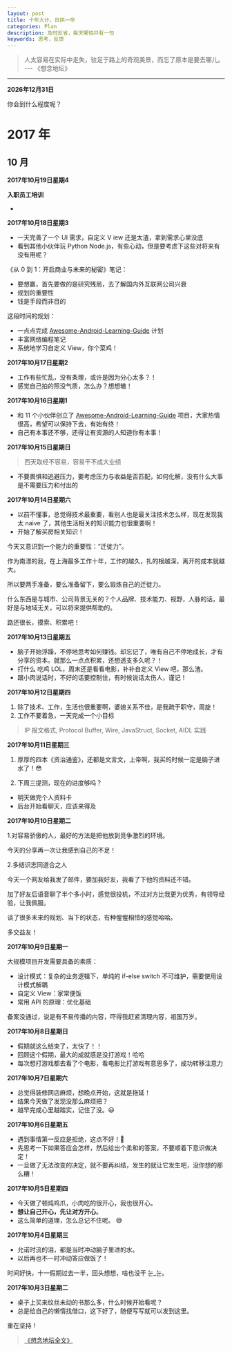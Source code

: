 ```yaml
---
layout: post
title: 十年大计，日拱一卒
categories: Plan
description: 及时反省，每天哪怕只有一句
keywords: 思考，反馈
---
```


> 人太容易在实际中走失，驻足于路上的奇观美景，而忘了原本是要去哪儿。
>   --- 《想念地坛》

-----

**2026年12月31日**

你会到什么程度呢？

# 2017 年

## 10 月

**2017年10月19日星期4**

**入职员工培训**



- 

**2017年10月18日星期3**

- 一天完善了一个 UI 需求，自定义 V	iew 还是太渣，拿到需求心里没底
- 看到其他小伙伴玩 Python Node.js，有些心动，但是要考虑下这些对将来有没有用呢？

《从 0 到 1：开启商业与未来的秘密》笔记：

- 要想赢，首先要做的是研究残局，去了解国内外互联网公司兴衰
- 规划的重要性
- 钱是手段而非目的

这段时间的规划：

- 一点点完成 [Awesome-Android-Learning-Guide](https://github.com/iwannabetop/Awesome-Android-Learning-Guide) 计划
- 丰富网络编程笔记
- 系统地学习自定义 View，你个菜鸡！

**2017年10月17日星期2**

- 工作有些忙乱，没有条理，或许是因为分心太多？！
- 感觉自己拍的照没气质，怎么办？想想辙！

**2017年10月16日星期1**

- 和 11 个小伙伴创立了 [Awesome-Android-Learning-Guide](https://github.com/iwannabetop/Awesome-Android-Learning-Guide) 项目，大家热情很高，希望可以保持下去，有始有终！
- 自己有本事还不够，还得让有资源的人知道你有本事！

**2017年10月15日星期日**

> 西天取经不容易，容易干不成大业绩 

- 不要畏惧和逃避压力，要考虑压力与收益是否匹配，如何化解，没有什么大事是不需要压力和付出的


**2017年10月14日星期六**

- 以前不懂事，总觉得技术最重要，看别人也是最关注技术怎么样，现在发现我太 naive 了，其他生活相关的知识能力也很重要啊！
- 开始了解买房相关知识！

今天又意识到一个能力的重要性：“迁徙力”。

作为南漂的我，在上海最多工作十年，工作的越久，扎的根越深，离开的成本就越大。


所以要两手准备，要么准备留下，要么锻炼自己的迁徙力。

什么东西是与城市、公司背景无关的？个人品牌、技术能力、视野，人脉的话，最好是与地域无关，可以将来提供帮助的。

路还很长，摸索、积累吧！

**2017年10月13日星期五**

- 脑子开始浮躁，不停地思考如何赚钱。却忘记了，唯有自己不停地成长，才有分享的资本。就那么一点点积累，还想透支多久呢？！
- 打什么 吃鸡 LOL，周末还是看看电影，补补自定义 View 吧，那么渣。
- 跟小肉说话时，不好的话要控制住，有时候说话太伤人，谨记！

**2017年10月12日星期四**

1. 除了技术、工作，生活也很重要啊，婆媳关系不佳，是我疏于职守，周旋！
2. 工作不要着急，一天完成一个小目标

> IP 报文格式, Protocol Buffer, Wire, JavaStruct, Socket, AIDL 实践

**2017年10月11日星期三**

1. 厚厚的四本《资治通鉴》，还都是文言文，上帝啊，我买的时候一定是脑子进水了！:flushed:

2. 下周三提测，现在的进度够吗？

- 明天做完个人资料卡
- 后台开始看聊天，应该来得及

**2017年10月10日星期二**

1.对容易骄傲的人，最好的方法是把他放到竞争激烈的环境。

今天的分享再一次让我感到自己的不足！

2.多结识志同道合之人

今天一个网友给我发了邮件，要加我好友，我看了下他的资料还不错。

加了好友后语音聊了半个多小时，感觉很投机，不过对方比我更为优秀，有领导经验，让我佩服。

谈了很多未来的规划、当下的状态，有种惺惺相惜的感觉哈哈。

多交益友！


**2017年10月9日星期一**

大规模项目开发需要具备的素质：

- 设计模式：复杂的业务逻辑下，单纯的 if-else switch 不可维护，需要使用设计模式解耦
- 自定义 View：家常便饭
- 常用 API 的原理：优化基础

备案没通过，说是有不易传播的内容，吓得我赶紧清理内容，祖国万岁。

**2017年10月8日星期日**

- 假期就这么结束了，太快了！！
- 回顾这个假期，最大的成就感是没打游戏！哈哈
- 每次想打游戏都去看了个电影，看电影比打游戏有意思多了，成功转移注意力

**2017年10月7日星期六**

- 总觉得装修网店麻烦，想晚点开始，这就是拖延！
- 结果今天做了发现没那么麻烦把？
- 越早完成心里越踏实，记住了没。:smiley:

**2017年10月6日星期五**

- 遇到事情第一反应是拒绝，这点不好！:imp:
- 先思考一下如果答应会怎样，然后给出个柔和的答案，不要顺着下意识做决定！
- 一旦做了无法改变的决定，就不要再纠结，发生的就让它发生吧，没你想的那么糟！

**2017年10月5日星期四**

- 今天做了顿炖鸡爪，小肉吃的很开心，我也很开心。
- **想让自己开心，先让对方开心**。
- 这么简单的道理，怎么总记不住呢。 :sweat_smile:



**2017年10月4日星期三**

- 允诺时流的泪，都是当时冲动脑子里进的水。
- 以后再也不一时冲动答应做饭了！

时间好快，十一假期过去一半，回头想想，啥也没干 눈_눈。

**2017年10月3日星期二**

- 桌子上买来纹丝未动的书那么多，什么时候开始看呢？
- 总是给自己的懒惰找借口，这下好了，随便写写就可以发到这里。

重在坚持！

> [《想念地坛全文》](https://zhidao.baidu.com/question/153475370.html) 